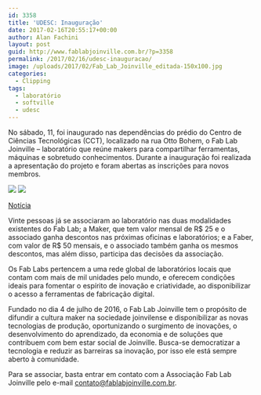 ```yaml
---
id: 3358
title: 'UDESC: Inauguração'
date: 2017-02-16T20:55:17+00:00
author: Alan Fachini
layout: post
guid: http://www.fablabjoinville.com.br/?p=3358
permalink: /2017/02/16/udesc-inauguracao/
image: /uploads/2017/02/Fab_Lab_Joinville_editada-150x100.jpg
categories:
  - Clipping
tags:
  - laboratório
  - softville
  - udesc
---
```

No sábado, 11, foi inaugurado nas dependências do prédio do Centro de Ciências
Tecnológicas (CCT), localizado na rua Otto Bohem, o Fab Lab Joinville –
laboratório que reúne makers para compartilhar ferramentas, máquinas e
sobretudo conhecimentos. Durante a inauguração foi realizada a apresentação do
projeto e foram abertas as inscrições para novos membros.

![]({{site.baseurl}}/uploads/2017/02/Fab_Lab_Joinville_editada-300x200.jpg)
![]({{site.baseurl}}/uploads/2017/02/16730591_1851931081740963_2980657419860111070_n-300x300.jpg)

[Notícia](http://www.cct.udesc.br/?idNoticia=17377)

Vinte pessoas já se associaram ao laboratório nas duas modalidades existentes
do Fab Lab; a Maker, que tem valor mensal de R$ 25 e o associado ganha
descontos nas próximas oficinas e laboratórios; e a Faber, com valor de R$ 50
mensais, e o associado também ganha os mesmos descontos, mas além disso,
participa das decisões da associação.

Os Fab Labs pertencem a uma rede global de laboratórios locais que contam com
mais de mil unidades pelo mundo, e oferecem condições ideais para fomentar o
espírito de inovação e criatividade, ao disponibilizar o acesso a ferramentas
de fabricação digital.

Fundado no dia 4 de julho de 2016, o Fab Lab Joinville tem o propósito de
difundir a cultura maker na sociedade joinvilense e disponibilizar as novas
tecnologias de produção, oportunizando o surgimento de inovações, o
desenvolvimento do aprendizado, da economia e de soluções que contribuem com
bem estar social de Joinville. Busca-se democratizar a tecnologia e reduzir as
barreiras sa inovação, por isso ele está sempre aberto à comunidade.

Para se associar, basta entrar em contato com a Associação Fab Lab Joinville
pelo e-mail contato@fablabjoinville.com.br.
